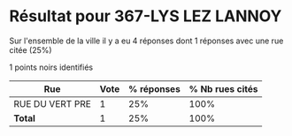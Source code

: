 # Résultat pour 367-LYS LEZ LANNOY

Sur l'ensemble de la ville il y a eu 4 réponses dont 1 réponses avec une rue citée (25%)

1 points noirs identifiés

| Rue | Vote | % réponses | % Nb rues cités|
|-----|------|------------|----------------|
| RUE DU VERT PRE | 1 | 25% | 100%|
| **Total** | 1 | 25% | 100%|

